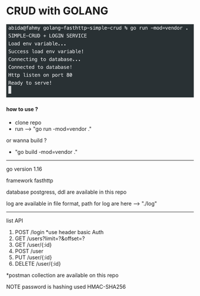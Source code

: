 # CRUD with GOLANG
![console preview](img.png)
#### how to use ?
- clone repo
- run --> "go run -mod=vendor ."

or wanna build ?
- "go build -mod=vendor ."
---

go version 1.16

framework fasthttp

database postgress, ddl are available in this repo

log are available in file format, path for log are here --> "./log"

---
list API
1. POST /login  *use header basic Auth
2. GET /users?limit=?&offset=?
3. GET /user/{:id}
4. POST /user
5. PUT /user/{:id}
6. DELETE /user/{:id}

*postman collection are available on this repo

NOTE 
password is hashing used HMAC-SHA256
